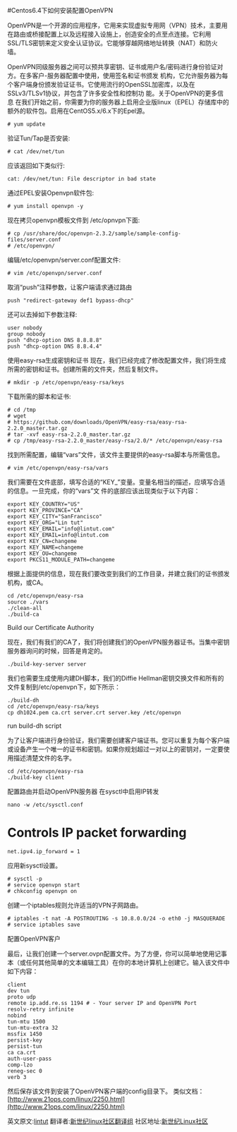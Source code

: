 #Centos6.4下如何安装配置OpenVPN

OpenVPN是一个开源的应用程序，它用来实现虚拟专用网（VPN）技术，主要用在路由或桥接配置上以及远程接入设施上，创造安全的点至点连接。它利用SSL/TLS密钥来定义安全认证协议。它能够穿越网络地址转换（NAT）和防火墙。

OpenVPN同级服务器之间可以预共享密钥、证书或用户名/密码进行身份验证对方。在多客户-服务器配置中使用，使用签名和证书颁发 机构，它允许服务器为每个客户端身份颁发验证证书。它使用流行的OpenSSL加密库，以及在SSLv3/TLSv1协议，并包含了许多安全性和控制功 能。关于OpenVPN的更多信息
在我们开始之前，你需要为你的服务器上启用企业版linux（EPEL）存储库中的额外的软件包。启用在CentOS5.x/6.x下的Epel源。
```Shell
# yum update
```
验证Tun/Tap是否安装:
```Shell
# cat /dev/net/tun
```
应该返回如下类似行:
```Shell
cat: /dev/net/tun: File descriptor in bad state
```
通过EPEL安装Openvpn软件包:
```Shell
# yum install openvpn -y
```
现在拷贝openvpn模板文件到 /etc/opnvpn下面:
```Shell
# cp /usr/share/doc/openvpn-2.3.2/sample/sample-config-files/server.conf
# /etc/openvpn/
```
编辑/etc/openvpn/server.conf配置文件:
```Shell
# vim /etc/openvpn/server.conf
```
取消“push”注释参数，让客户端请求通过路由
```Shell
push "redirect-gateway def1 bypass-dhcp"
```
还可以去掉如下参数注释:
```Shell
user nobody
group nobody
push "dhcp-option DNS 8.8.8.8"
push "dhcp-option DNS 8.8.4.4"
```
使用easy-rsa生成密钥和证书
现在，我们已经完成了修改配置文件，我们将生成所需的密钥和证书。创建所需的文件夹，然后复制文件。

```Shell
# mkdir -p /etc/openvpn/easy-rsa/keys
```

下载所需的脚本和证书:
```Shell
# cd /tmp
# wget
# https://github.com/downloads/OpenVPN/easy-rsa/easy-rsa-2.2.0_master.tar.gz
# tar -xvf easy-rsa-2.2.0_master.tar.gz
# cp /tmp/easy-rsa-2.2.0_master/easy-rsa/2.0/* /etc/openvpn/easy-rsa
```
找到所需配置，编辑“vars”文件，该文件主要提供的easy-rsa脚本与所需信息。
```Shell
# vim /etc/openvpn/easy-rsa/vars
```
我们需要在文件底部，填写合适的“KEY_”变量。变量名相当的描述，应填写合适的信息。一旦完成，你的“vars”文 件的底部应该出现类似于以下内容：
```Shell
export KEY_COUNTRY="US"
export KEY_PROVINCE="CA"
export KEY_CITY="SanFrancisco"
export KEY_ORG="Lin tut"
export KEY_EMAIL="info@lintut.com"
export KEY_EMAIL=info@lintut.com
export KEY_CN=changeme
export KEY_NAME=changeme
export KEY_OU=changeme
export PKCS11_MODULE_PATH=changeme
```
根据上面提供的信息，现在我们要改变到我们的工作目录，并建立我们的证书颁发机构，或CA。
```Shell
cd /etc/openvpn/easy-rsa
source ./vars
./clean-all
./build-ca
```

Build our Certificate Authority

现在，我们有我们的CA了，我们将创建我们的OpenVPN服务器证书。当集中密钥服务器询问的时候，回答是肯定的。
```Shell
./build-key-server server
```
我们也需要生成使用内建DH脚本，我们的Diffie Hellman密钥交换文件和所有的文件复制到/etc/openvpn下，如下所示：
```Shell
./build-dh
cd /etc/openvpn/easy-rsa/keys
cp dh1024.pem ca.crt server.crt server.key /etc/openvpn
```


run build-dh script

为了让客户端进行身份验证，我们需要创建客户端证书。您可以重复为每个客户端或设备产生一个唯一的证书和密钥。如果你规划超过一对以上的密钥对，一定要使用描述清楚文件的名字。
```
cd /etc/openvpn/easy-rsa
./build-key client
```
配置路由并启动OpenVPN服务器
在sysctl中启用IP转发
```Shell
nano -w /etc/sysctl.conf
```
# Controls IP packet forwarding
```Shell
net.ipv4.ip_forward = 1
```
应用新sysctl设置。
```Shell
# sysctl -p
# service openvpn start
# chkconfig openvpn on
```
创建一个iptables规则允许适当的VPN子网路由。
```Shell
# iptables -t nat -A POSTROUTING -s 10.8.0.0/24 -o eth0 -j MASQUERADE
# service iptables save
```
配置OpenVPN客户

最后，让我们创建一个server.ovpn配置文件。为了方便，你可以简单地使用记事本（或任何其他简单的文本编辑工具）在你的本地计算机上创建它。输入该文件中如下内容：
```Shell
client
dev tun
proto udp
remote ip.add.re.ss 1194 # - Your server IP and OpenVPN Port
resolv-retry infinite
nobind
tun-mtu 1500
tun-mtu-extra 32
mssfix 1450
persist-key
persist-tun
ca ca.crt
auth-user-pass
comp-lzo
reneg-sec 0
verb 3
```
然后保存该文件到安装了OpenVPN客户端的config目录下。
类似文档：[http://www.21ops.com/linux/2250.html](http://www.21ops.com/linux/2250.html)

英文原文:[lintut](http://lintut.com/how-to-install-and-configure-openvpn-server-on-centos-6-4-linux/) 翻译者:[新世纪linux社区翻译组](https://github.com/21ops/21opsttug) 社区地址:[新世纪Linux社区](http://www.21ops.com)


